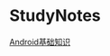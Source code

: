 # StudyNotes
[Android基础知识](https://github.com/sariel20/StudyNotes/blob/master/Android%E7%9B%B8%E5%85%B3/Android/Android%E5%9F%BA%E7%A1%80%E7%9F%A5%E8%AF%86.md)
